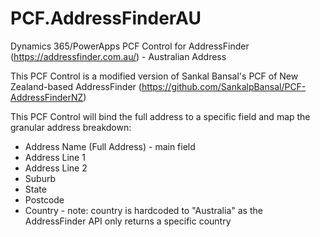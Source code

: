 # PCF.AddressFinderAU
Dynamics 365/PowerApps PCF Control for AddressFinder (https://addressfinder.com.au/) - Australian Address

This PCF Control is a modified version of Sankal Bansal's PCF of New Zealand-based AddressFinder (https://github.com/SankalpBansal/PCF-AddressFinderNZ)

This PCF Control will bind the full address to a specific field and map the granular address breakdown:
* Address Name (Full Address) - main field
* Address Line 1
* Address Line 2
* Suburb
* State
* Postcode
* Country - note: country is hardcoded to "Australia" as the AddressFinder API only returns a specific country
